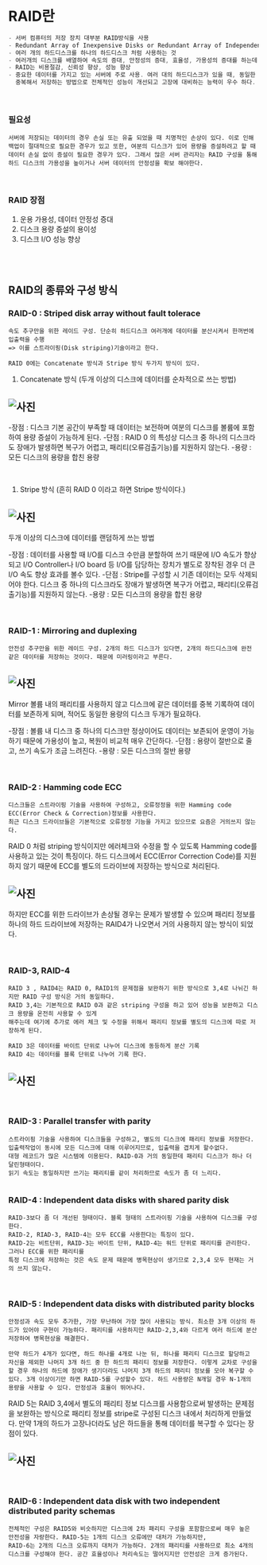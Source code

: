 # RAID란
```swift
- 서버 컴퓨터의 저장 장치 대부분 RAID방식을 사용
- Redundant Array of Inexpensive Disks or Redundant Array of Independent Disks.
- 여러 개의 하드디스크를 하나의 하드디스크 처럼 사용하는 것
- 여러개의 디스크를 배열하여 속도의 증대, 안정성의 증대, 효율성, 가용성의 증대를 하는데 쓰이는 기술
- RAID는 비용절감, 신뢰성 향상, 성능 향상
- 중요한 데이터를 가지고 있는 서버에 주로 사용. 여러 대의 하드디스크가 있을 때, 동일한 데이터를 다른 위치에 
  중복해서 저장하는 방법으로 전체적인 성능이 개선되고 고장에 대비하는 능력이 우수 하다.
```
<br/>

### 필요성
```
서버에 저장되는 데이터의 경우 손실 또는 유출 되었을 때 치명적인 손상이 있다. 이로 인해 백업이 절대적으로 필요한 경우가 있고 또한, 여분의 디스크가 있어 용량을 증설하려고 할 때 데이터 손실 없이 증설이 필요한 경우가 있다. 그래서 많은 서버 관리자는 RAID 구성을 통해 하드 디스크의 가용성을 높이거나 서버 데이터의 안정성을 확보 해야한다.
```
<br/>

### RAID 장점
1. 운용 가용성, 데이터 안정성 증대
2. 디스크 용량 증설의 용이성
3. 디스크 I/O 성능 향상

<br/>
<br/>

## RAID의 종류와 구성 방식


### RAID-0 : Striped disk array without fault tolerace
```
속도 추구만을 위한 레이드 구성. 단순히 하드디스크 여러개에 데이터를 분산시켜서 한꺼번에 입출력을 수행
=> 이를 스트라이핑(Disk striping)기술이라고 한다.

RAID 0에는 Concatenate 방식과 Stripe 방식 두가지 방식이 있다.
```

1. Concatenate 방식 (두개 이상의 디스크에 데이터를 순차적으로 쓰는 방법)
## ![사진](https://github.com/leedongjoon121/Reference/blob/img/img/raid0_1.PNG?raw=true)

-장점 : 디스크 기본 공간이 부족할 때 데이터는 보전하며 여분의 디스크를 볼륨에 포함하여 용량 증설이 가능하게 된다.
-단점 : RAID 0 의 특성상 디스크 중 하나의 디스크라도 장애가 발생하면 복구가 어렵고,  패리티(오류검출기능)를 지원하지 않는다.
-용량 : 모든 디스크의 용량을 합친 용량

<br/>

1. Stripe 방식 (흔히 RAID 0 이라고 하면 Stripe 방식이다.)
## ![사진](https://github.com/leedongjoon121/Reference/blob/img/img/raid0_2.PNG?raw=true)

두개 이상의 디스크에 데이터를 랜덤하게 쓰는 방법 

-장점 : 데이터를 사용할 때 I/O를 디스크 수만큼 분할하여 쓰기 때문에 I/O 속도가 향상되고 I/O Controller나 I/O board 등 I/O를 담당하는 장치가 별도로 장착된 경우 더 큰 I/O 속도 향상 효과를 볼수 있다.
-단점 : Stripe를 구성할 시 기존 데이터는 모두 삭제되어야 한다. 
        디스크 중 하나의 디스크라도 장애가 발생하면 복구가 어렵고,  패리티(오류검출기능)를 지원하지 않는다.
-용량 : 모든 디스크의 용량을 합친 용량

<br/>

### RAID-1 : Mirroring and duplexing
```
안전성 추구만을 위한 레이드 구성. 2개의 하드 디스크가 있다면, 2개의 하드디스크에 완전 같은 데이터를 저장하는 것이다. 때문에 미러링이라고 부른다.

```
## ![사진](https://github.com/leedongjoon121/Reference/blob/img/img/raid1_1.PNG?raw=true)

Mirror 볼륨 내의 패리티를 사용하지 않고 디스크에 같은 데이터를 중복 기록하여 데이터를 보존하게 되며, 적어도 동일한 용량의 디스크 두개가 필요하다.

-장점 : 볼륨 내 디스크 중 하나의 디스크만 정상이어도 데이터는 보존되어 운영이 가능하기 때문에 가용성이 높고, 복원이 비교적 매우 간단하다.
-단점 : 용량이 절반으로 줄고, 쓰기 속도가 조금 느려진다.
-용량 : 모든 디스크의 절반 용량


<br/>

### RAID-2 : Hamming code ECC
```
디스크들은 스트라이핑 기술을 사용하여 구성하고, 오류정정을 위한 Hamming code ECC(Error Check & Correction)정보를 사용한다.
최근 디스크 드라이브들은 기본적으로 오류정정 기능을 가지고 있으므로 요즘은 거의쓰지 않는다.
```
RAID 0 처럼 striping 방식이지만 에러체크와 수정을 할 수 있도록 Hamming code를 사용하고 있는 것이 특징이다. 하드 디스크에서 ECC(Error Correction Code)를 지원하지 않기 때문에 ECC를 별도의 드라이브에 저장하는 방식으로 처리된다.

## ![사진](https://github.com/leedongjoon121/Reference/blob/img/img/riad2_2.PNG?raw=true)

하지만 ECC를 위한 드라이브가 손상될 경우는 문제가 발생할 수 있으며 패리티 정보를 하나의 하드 드라이브에 저장하는 RAID4가 나오면서 거의 사용하지 않는 방식이 되었다.

</br>

### RAID-3, RAID-4 
```
RAID 3 , RAID4는 RAID 0, RAID1의 문제점을 보완하기 위한 방식으로 3,4로 나뉘긴 하지만 RAID 구성 방식은 거의 동일하다.
RAID 3,4는 기본적으로 RAID 0과 같은 striping 구성을 하고 있어 성능을 보완하고 디스크 용량을 온전히 사용할 수 있게
해주는데 여기에 추가로 에러 체크 및 수정을 위해서 패리티 정보를 별도의 디스크에 따로 저장하게 된다.

RAID 3은 데이터를 바이트 단위로 나누어 디스크에 동등하게 분산 기록
RAID 4는 데이터를 블록 단위로 나누어 기록 한다.

```

## ![사진](https://github.com/leedongjoon121/Reference/blob/img/img/raid3_4.PNG?raw=true)

<br/>

### RAID-3 : Parallel transfer with parity
```
스트라이핑 기술을 사용하여 디스크들을 구성하고, 별도의 디스크에 패리티 정보를 저장한다. 
입출력작업이 동시에 모든 디스크에 대해 이루어지므로, 입출력을 겹치게 할수없다.
대형 레코드가 많은 시스템에 이용된다. RAID-0과 거의 동일한데 패리티 디스크가 하나 더 달린형태이다. 
읽기 속도는 동일하지만 쓰기는 패리티를 같이 처리하므로 속도가 좀 더 느리다.


```


### RAID-4 : Independent data disks with shared parity disk
```
RAID-3보다 좀 더 개선된 형태이다. 블록 형태의 스트라이핑 기술을 사용하여 디스크를 구성한다. 
RAID-2, RIAD-3, RAID-4는 모두 ECC를 사용한다는 특징이 있다.
RAID-2는 비트단위, RAID-3는 바이트 단위, RAID-4는 워드 단위로 패리티를 관리한다. 그러나 ECC를 위한 패리티를 
특정 디스크에 저장하는 것은 속도 문제 때문에 병목현상이 생기므로 2,3,4 모두 현재는 거의 쓰지 않는다.

```

<br/>

### RAID-5 : Independent data disks with distributed parity blocks
```
안정성과 속도 모두 추가한, 가장 무난하여 가장 많이 사용되는 방식. 최소한 3개 이상의 하드가 있어야 구현이 가능하다. 패리티를 사용하지만 RAID-2,3,4와 다르게 여러 하드에 분산저장하여 병목현상을 해결한다.

만약 하드가 4개가 있다면, 하드 하나를 4개로 나눈 뒤, 하나를 패리티 디스크로 할당하고 자신을 제외한 나머지 3개 하드 중 한 하드의 패리티 정보를 저장한다. 이렇게 교차로 구성을 할 경우 하나의 하드에 장애가 생기더라도 나머지 3개 하드의 패리티 정보를 모아 복구할 수있다. 3개 이상이기만 하면 RAID-5를 구성할수 있다. 하드 사용량은 N개일 경우 N-1개의 용량을 사용할 수 있다. 안정성과 효율이 뛰어나다.

```
RAID 5는 RAID 3,4에서 별도의 패리티 정보 디스크를 사용함으로써 발생하는 문제점을 보완하는 방식으로 패리티 정보를 stripe로 
구성된 디스크 내에서 처리하게 만들었다. 만약 1개의 하드가 고장나더라도 남은 하드들을 통해 데이터를 복구할 수 있다는 장점이 있다.

## ![사진](https://github.com/leedongjoon121/Reference/blob/img/img/raid5.PNG?raw=true)

<br/>


### RAID-6 : Independent data disk with two independent distributed parity schemas
```
전체적인 구성은 RAID5와 비슷하지만 디스크에 2차 패리티 구성을 포함함으로써 매우 높은 안전성을 자랑한다. RAID-5는 1개의 디스크 오류에만 대처가 가능하지만,
RAID-6는 2개의 디스크 오류까지 대처가 가능하다. 2개의 패리티를 사용하므로 최소 4개의 디스크를 구성해야 한다. 공간 효율성이나 처리속도는 떨어지지만 안전성은 크게 증가된다. 


```



